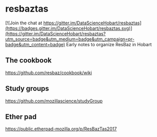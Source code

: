 # resbaztas

[![Join the chat at https://gitter.im/DataScienceHobart/resbaztas](https://badges.gitter.im/DataScienceHobart/resbaztas.svg)](https://gitter.im/DataScienceHobart/resbaztas?utm_source=badge&utm_medium=badge&utm_campaign=pr-badge&utm_content=badge)
Early notes to organize ResBaz in Hobart

## The cookbook

https://github.com/resbaz/cookbook/wiki

## Study groups

https://github.com/mozillascience/studyGroup

## Ether pad

https://public.etherpad-mozilla.org/p/ResBazTas2017


